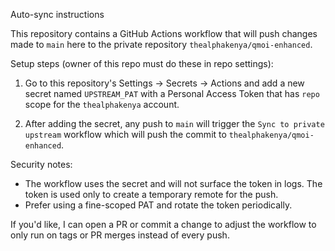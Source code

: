 Auto-sync instructions

This repository contains a GitHub Actions workflow that will push changes made to `main` here to the private repository `thealphakenya/qmoi-enhanced`.

Setup steps (owner of this repo must do these in repo settings):

1. Go to this repository's Settings -> Secrets -> Actions and add a new secret named `UPSTREAM_PAT` with a Personal Access Token that has `repo` scope for the `thealphakenya` account.

2. After adding the secret, any push to `main` will trigger the `Sync to private upstream` workflow which will push the commit to `thealphakenya/qmoi-enhanced`.

Security notes:
- The workflow uses the secret and will not surface the token in logs. The token is used only to create a temporary remote for the push.
- Prefer using a fine-scoped PAT and rotate the token periodically.

If you'd like, I can open a PR or commit a change to adjust the workflow to only run on tags or PR merges instead of every push.
